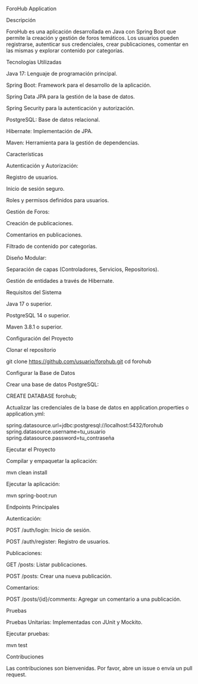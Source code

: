 ForoHub Application

Descripción

ForoHub es una aplicación desarrollada en Java con Spring Boot que permite la creación y gestión de foros temáticos. Los usuarios pueden registrarse, autenticar sus credenciales, crear publicaciones, comentar en las mismas y explorar contenido por categorías.

Tecnologías Utilizadas

Java 17: Lenguaje de programación principal.

Spring Boot: Framework para el desarrollo de la aplicación.

Spring Data JPA para la gestión de la base de datos.

Spring Security para la autenticación y autorización.

PostgreSQL: Base de datos relacional.

Hibernate: Implementación de JPA.

Maven: Herramienta para la gestión de dependencias.

Características

Autenticación y Autorización:

Registro de usuarios.

Inicio de sesión seguro.

Roles y permisos definidos para usuarios.

Gestión de Foros:

Creación de publicaciones.

Comentarios en publicaciones.

Filtrado de contenido por categorías.

Diseño Modular:

Separación de capas (Controladores, Servicios, Repositorios).

Gestión de entidades a través de Hibernate.

Requisitos del Sistema

Java 17 o superior.

PostgreSQL 14 o superior.

Maven 3.8.1 o superior.

Configuración del Proyecto

Clonar el repositorio

git clone https://github.com/usuario/forohub.git
cd forohub

Configurar la Base de Datos

Crear una base de datos PostgreSQL:

CREATE DATABASE forohub;

Actualizar las credenciales de la base de datos en application.properties o application.yml:

spring.datasource.url=jdbc:postgresql://localhost:5432/forohub
spring.datasource.username=tu_usuario
spring.datasource.password=tu_contraseña

Ejecutar el Proyecto

Compilar y empaquetar la aplicación:

mvn clean install

Ejecutar la aplicación:

mvn spring-boot:run

Endpoints Principales

Autenticación:

POST /auth/login: Inicio de sesión.

POST /auth/register: Registro de usuarios.

Publicaciones:

GET /posts: Listar publicaciones.

POST /posts: Crear una nueva publicación.

Comentarios:

POST /posts/{id}/comments: Agregar un comentario a una publicación.

Pruebas

Pruebas Unitarias: Implementadas con JUnit y Mockito.

Ejecutar pruebas:

mvn test

Contribuciones

Las contribuciones son bienvenidas. Por favor, abre un issue o envía un pull request.
